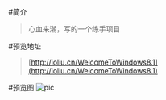 #简介
>心血来潮，写的一个练手项目

#预览地址
> [http://ioliu.cn/WelcomeToWindows8.1](http://ioliu.cn/WelcomeToWindows8.1) 

#预览图
![pic](http://7xilig.com1.z0.glb.clouddn.com/windows.png)

